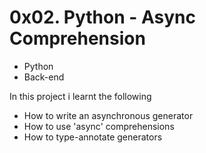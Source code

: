 # 0x02. Python - Async Comprehension
* Python
* Back-end

In this project i learnt the following
- How to write an asynchronous generator
- How to use 'async' comprehensions
- How to type-annotate generators
